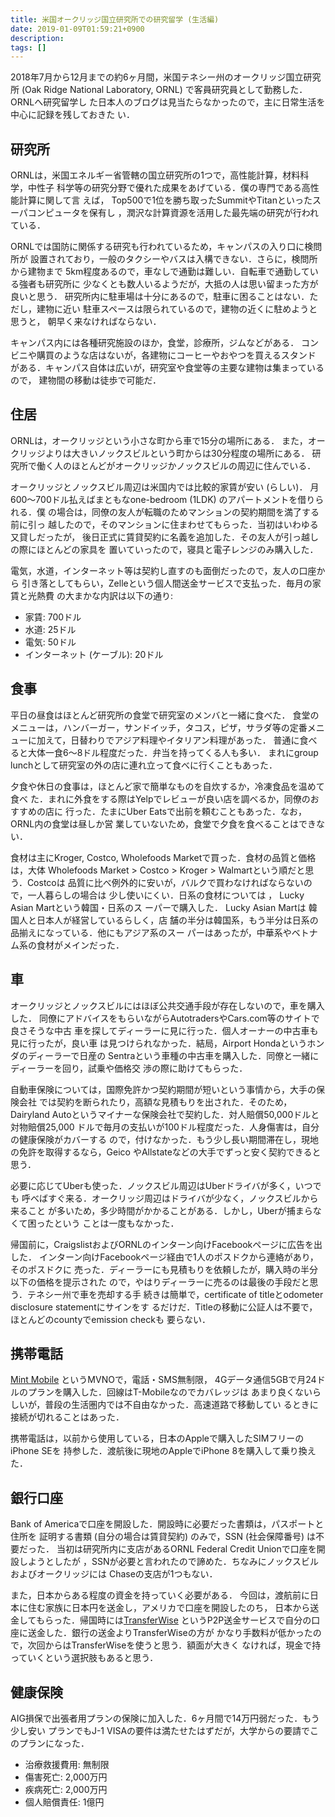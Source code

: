 ```yaml
---
title: 米国オークリッジ国立研究所での研究留学 (生活編)
date: 2019-01-09T01:59:21+0900
description:
tags: []
---
```


2018年7月から12月までの約6ヶ月間，米国テネシー州のオークリッジ国立研究所 (Oak
 Ridge National Laboratory, ORNL) で客員研究員として勤務した．ORNLへ研究留学し
た日本人のブログは見当たらなかったので，主に日常生活を中心に記録を残しておきた
い．

## 研究所

ORNLは，米国エネルギー省管轄の国立研究所の1つで，高性能計算，材料科学，中性子
科学等の研究分野で優れた成果をあげている．僕の専門である高性能計算に関して言
えば， Top500で1位を勝ち取ったSummitやTitanといったスーパコンピュータを保有し
，潤沢な計算資源を活用した最先端の研究が行われている．

ORNLでは国防に関係する研究も行われているため，キャンパスの入り口に検問所が
設置されており，一般のタクシーやバスは入構できない．さらに，検問所から建物まで
5km程度あるので，車なしで通勤は難しい．自転車で通勤している強者も研究所に
少なくとも数人いるようだが，大抵の人は思い留まった方が良いと思う．
研究所内に駐車場は十分にあるので，駐車に困ることはない．ただし，建物に近い
駐車スペースは限られているので，建物の近くに駐めようと思うと，
朝早く来なければならない．

キャンパス内には各種研究施設のほか，食堂，診療所，ジムなどがある．
コンビニや購買のような店はないが，各建物にコーヒーやおやつを買えるスタンド
がある．キャンパス自体は広いが，研究室や食堂等の主要な建物は集まっているので，
建物間の移動は徒歩で可能だ．

## 住居

ORNLは，オークリッジという小さな町から車で15分の場所にある．
また，オークリッジよりは大きいノックスビルという町からは30分程度の場所にある．
研究所で働く人のほとんどがオークリッジかノックスビルの周辺に住んでいる．

オークリッジとノックスビル周辺は米国内では比較的家賃が安い (らしい)．
月600〜700ドル払えばまともなone-bedroom (1LDK) のアパートメントを借りられる．僕
の場合は，同僚の友人が転職のためマンションの契約期間を満了する前に引っ
越したので，そのマンションに住まわせてもらった．当初はいわゆる又貸しだったが，
後日正式に賃貸契約に名義を追加した．その友人が引っ越しの際にほとんどの家具を
置いていったので，寝具と電子レンジのみ購入した．

電気，水道，インターネット等は契約し直すのも面倒だったので，友人の口座から
引き落としてもらい，Zelleという個人間送金サービスで支払った．毎月の家賃と光熱費
の大まかな内訳は以下の通り:

- 家賃: 700ドル
- 水道: 25ドル
- 電気: 50ドル
- インターネット (ケーブル): 20ドル

## 食事

平日の昼食はほとんど研究所の食堂で研究室のメンバと一緒に食べた．
食堂のメニューは，ハンバーガー，サンドイッチ，タコス，ピザ，サラダ等の定番メニ
ューに加えて，日替わりでアジア料理やイタリアン料理があった．
普通に食べると大体一食6〜8ドル程度だった．弁当を持ってくる人も多い．
まれにgroup lunchとして研究室の外の店に連れ立って食べに行くこともあった．

夕食や休日の食事は，ほとんど家で簡単なものを自炊するか，冷凍食品を温めて食べ
た．まれに外食をする際はYelpでレビューが良い店を調べるか，同僚のおすすめの店に
行った．たまにUber Eatsで出前を頼むこともあった．なお，ORNL内の食堂は昼しか営
業していないため，食堂で夕食を食べることはできない．

食材は主にKroger, Costco, Wholefoods Marketで買った．食材の品質と価格は，大体
Wholefoods Market > Costco > Kroger > Walmartという順だと思う．Costcoは
品質に比べ例外的に安いが，バルクで買わなければならないので，一人暮らしの場合は
少し使いにくい．日系の食材については ， Lucky Asian Martという韓国・日系のス
ーパーで購入した． Lucky Asian Martは 韓国人と日本人が経営しているらしく，店
舗の半分は韓国系，もう半分は日系の品揃えになっている．他にもアジア系のスー
パーはあったが，中華系やベトナム系の食材がメインだった．

## 車

オークリッジとノックスビルにはほぼ公共交通手段が存在しないので，車を購入した．
同僚にアドバイスをもらいながらAutotradersやCars.com等のサイトで良さそうな中古
車を探してディーラーに見に行った．個人オーナーの中古車も見に行ったが，良い車
は見つけられなかった．結局，Airport Hondaというホンダのディーラーで日産の
Sentraという車種の中古車を購入した．同僚と一緒にディーラーを回り，試乗や価格交
渉の際に助けてもらった．

自動車保険については，国際免許かつ契約期間が短いという事情から，大手の保険会社
では契約を断られたり，高額な見積もりを出された．そのため，Dairyland
Autoというマイナーな保険会社で契約した．対人賠償50,000ドルと対物賠償25,000
ドルで毎月の支払いが100ドル程度だった．人身傷害は，自分の健康保険がカバーする
ので，付けなかった．もう少し長い期間滞在し，現地の免許を取得するなら，Geico
やAllstateなどの大手でずっと安く契約できると思う．

必要に応じてUberも使った．ノックスビル周辺はUberドライバが多く，いつでも
呼べばすぐ来る．オークリッジ周辺はドライバが少なく，ノックスビルから来ること
が多いため，多少時間がかかることがある．しかし，Uberが捕まらなくて困ったという
ことは一度もなかった．

帰国前に，CraigslistおよびORNLのインターン向けFacebookページに広告を出した．
インターン向けFacebookページ経由で1人のポスドクから連絡があり，そのポスドクに
売った．ディーラーにも見積もりを依頼したが，購入時の半分以下の価格を提示された
ので，やはりディーラーに売るのは最後の手段だと思う．テネシー州で車を売却する手
続きは簡単で，certificate of titleとodometer disclosure statementにサインをす
るだけだ．Titleの移動に公証人は不要で，ほとんどのcountyでemission checkも
要らない．

## 携帯電話

[Mint Mobile](https://www.mintmobile.com/) というMVNOで，電話・SMS無制限，
4Gデータ通信5GBで月24ドルのプランを購入した．回線はT-Mobileなのでカバレッジは
あまり良くないらしいが，普段の生活圏内では不自由なかった．高速道路で移動してい
るときに接続が切れることはあった．

携帯電話は，以前から使用している，日本のAppleで購入したSIMフリーのiPhone SEを
持参した．渡航後に現地のAppleでiPhone 8を購入して乗り換えた．

## 銀行口座

Bank of Americaで口座を開設した．開設時に必要だった書類は，パスポートと住所を
証明する書類 (自分の場合は賃貸契約) のみで，SSN (社会保障番号) は不要だった．
当初は研究所内に支店があるORNL Federal Credit Unionで口座を開設しようとしたが
，SSNが必要と言われたので諦めた．ちなみにノックスビルおよびオークリッジには
Chaseの支店が1つもない．

また，日本からある程度の資金を持っていく必要がある．
今回は，渡航前に日本に住む家族に日本円を送金し，アメリカで口座を開設したのち，
日本から送金してもらった．帰国時には[TransferWise](https://transferwise.com/)
というP2P送金サービスで自分の口座に送金した．銀行の送金よりTransferWiseの方が
かなり手数料が低かったので，次回からはTransferWiseを使うと思う．額面が大きく
なければ，現金で持っていくという選択肢もあると思う．

## 健康保険

AIG損保で出張者用プランの保険に加入した．6ヶ月間で14万円弱だった．もう少し安い
プランでもJ-1 VISAの要件は満たせたはずだが，大学からの要請でこのプランになった．

- 治療救援費用: 無制限
- 傷害死亡: 2,000万円
- 疾病死亡: 2,000万円
- 個人賠償責任: 1億円

